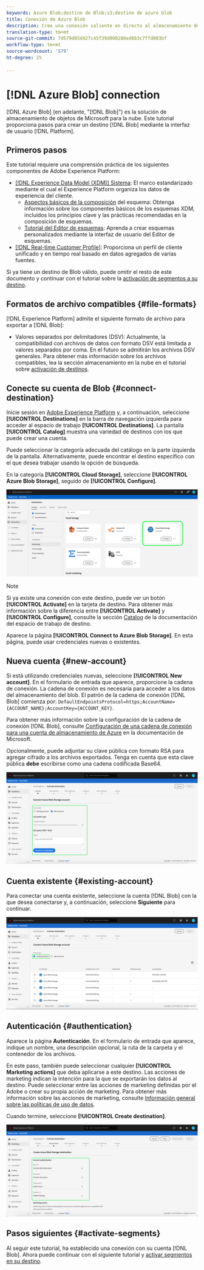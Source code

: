```yaml
---
keywords: Azure Blob;destino de Blob;s3;destino de azure blob
title: Conexión de Azure Blob
description: Cree una conexión saliente en directo al almacenamiento del blob de Azure para exportar periódicamente archivos de datos de Adobe Experience Platform delimitados por tabulaciones o CSV.
translation-type: tm+mt
source-git-commit: 7d579d85d427c45f39d000288ed883c7ffd003bf
workflow-type: tm+mt
source-wordcount: '579'
ht-degree: 1%

---
```



# [!DNL Azure Blob] connection

[!DNL Azure Blob] (en adelante, &quot;[!DNL Blob]&quot;) es la solución de almacenamiento de objetos de Microsoft para la nube. Este tutorial proporciona pasos para crear un destino [!DNL Blob] mediante la interfaz de usuario [!DNL Platform].

## Primeros pasos

Este tutorial requiere una comprensión práctica de los siguientes componentes de Adobe Experience Platform:

- [[!DNL Experience Data Model (XDM)] Sistema](../../../xdm/home.md): El marco estandarizado mediante el cual el Experience Platform organiza los datos de experiencia del cliente.
   - [Aspectos básicos de la composición](../../../xdm/schema/composition.md) del esquema: Obtenga información sobre los componentes básicos de los esquemas XDM, incluidos los principios clave y las prácticas recomendadas en la composición de esquemas.
   - [Tutorial del Editor de esquemas](../../../xdm/tutorials/create-schema-ui.md): Aprenda a crear esquemas personalizados mediante la interfaz de usuario del Editor de esquemas.
- [[!DNL Real-time Customer Profile]](../../../profile/home.md): Proporciona un perfil de cliente unificado y en tiempo real basado en datos agregados de varias fuentes.

Si ya tiene un destino de Blob válido, puede omitir el resto de este documento y continuar con el tutorial sobre la [activación de segmentos a su destino](../../ui/activate-destinations.md).

## Formatos de archivo compatibles {#file-formats}

[!DNL Experience Platform] admite el siguiente formato de archivo para exportar a  [!DNL Blob]:

- Valores separados por delimitadores (DSV): Actualmente, la compatibilidad con archivos de datos con formato DSV está limitada a valores separados por coma. En el futuro se admitirán los archivos DSV generales. Para obtener más información sobre los archivos compatibles, lea la sección almacenamiento en la nube en el tutorial sobre [activación de destinos](../../ui/activate-destinations.md#esp-and-cloud-storage).

## Conecte su cuenta de Blob {#connect-destination}

Inicie sesión en [Adobe Experience Platform](https://platform.adobe.com) y, a continuación, seleccione **[!UICONTROL Destinations]** en la barra de navegación izquierda para acceder al espacio de trabajo **[!UICONTROL Destinations]**. La pantalla **[!UICONTROL Catalog]** muestra una variedad de destinos con los que puede crear una cuenta.

Puede seleccionar la categoría adecuada del catálogo en la parte izquierda de la pantalla. Alternativamente, puede encontrar el destino específico con el que desea trabajar usando la opción de búsqueda.

En la categoría **[!UICONTROL Cloud Storage]**, seleccione **[!UICONTROL Azure Blob Storage]**, seguido de **[!UICONTROL Configure]**.

![Catalog](../../assets/catalog/cloud-storage/blob/catalog.png)

>[!NOTE]
>
>Si ya existe una conexión con este destino, puede ver un botón **[!UICONTROL Activate]** en la tarjeta de destino. Para obtener más información sobre la diferencia entre **[!UICONTROL Activate]** y **[!UICONTROL Configure]**, consulte la sección [Catalog](../../ui/destinations-workspace.md#catalog) de la documentación del espacio de trabajo de destino.

Aparece la página **[!UICONTROL Connect to Azure Blob Storage]**. En esta página, puede usar credenciales nuevas o existentes.

## Nueva cuenta {#new-account}

Si está utilizando credenciales nuevas, seleccione **[!UICONTROL New account]**. En el formulario de entrada que aparece, proporcione la cadena de conexión. La cadena de conexión es necesaria para acceder a los datos del almacenamiento del blob. El patrón de la cadena de conexión [!DNL Blob] comienza por: `DefaultEndpointsProtocol=https;AccountName={ACCOUNT_NAME};AccountKey={ACCOUNT_KEY}`.

Para obtener más información sobre la configuración de la cadena de conexión [!DNL Blob], consulte [Configuración de una cadena de conexión para una cuenta de almacenamiento de Azure](https://docs.microsoft.com/en-us/azure/storage/common/storage-configure-connection-string#configure-a-connection-string-for-an-azure-storage-account) en la documentación de Microsoft.

Opcionalmente, puede adjuntar su clave pública con formato RSA para agregar cifrado a los archivos exportados. Tenga en cuenta que esta clave pública **debe** escribirse como una cadena codificada Base64.

![Nueva cuenta](../../assets/catalog/cloud-storage/blob/new.png)

## Cuenta existente {#existing-account}

Para conectar una cuenta existente, seleccione la cuenta [!DNL Blob] con la que desea conectarse y, a continuación, seleccione **Siguiente** para continuar.

![Cuenta existente](../../assets/catalog/cloud-storage/blob/existing.png)

## Autenticación {#authentication}

Aparece la página **Autenticación**. En el formulario de entrada que aparece, indique un nombre, una descripción opcional, la ruta de la carpeta y el contenedor de los archivos.

En este paso, también puede seleccionar cualquier **[!UICONTROL Marketing actions]** que deba aplicarse a este destino. Las acciones de marketing indican la intención para la que se exportarán los datos al destino. Puede seleccionar entre las acciones de marketing definidas por el Adobe o crear su propia acción de marketing. Para obtener más información sobre las acciones de marketing, consulte [Información general sobre las políticas de uso de datos](../../../data-governance/policies/overview.md).

Cuando termine, seleccione **[!UICONTROL Create destination]**.

![Autenticación](../../assets/catalog/cloud-storage/blob/authentication.png)

## Pasos siguientes {#activate-segments}

Al seguir este tutorial, ha establecido una conexión con su cuenta [!DNL Blob]. Ahora puede continuar con el siguiente tutorial y [activar segmentos en su destino](../../ui/activate-destinations.md).
